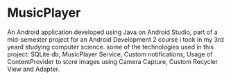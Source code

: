 # MusicPlayer

An Android application developed using Java on Android Studio, 
part of a mid-semester project for an Android Development 2 course i took in my 3rd yeard studying computer science.
some of the technologies used in this project: SQLite db, MusicPlayer Service, Custom notifications, Usage of ContentProvider to store images using Camera Capture, 
Custom Recycler View and Adapter.
